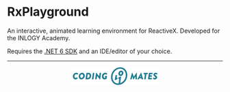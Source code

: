 # RxPlayground

An interactive, animated learning environment for ReactiveX. Developed for the INLOGY Academy.

Requires the [.NET 6 SDK](https://dotnet.microsoft.com/en-us/download) and an IDE/editor of your choice.

---

<center>
    <img src="RxPlayground/wwwroot/img/slides/CodingMates.png" width="200" />
</center>